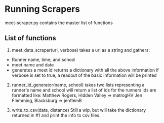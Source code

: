# Running Scrapers
meet-scraper.py contains the master list of functions

## List of functions
1. meet_data_scraper(url, verbose)
takes a url as a string and gathers:
- Runner name, time, and school
- meet name and date
- generates a meet id
returns a dictionary with all the above information
if verbose is set to true, a readout of the basic information will be
printed

2. runner_id_generator(name, school)
takes two lists representing a runner's name and school
will return a list of ids for the runners
ids are formatted like:
Matthew Rogers, Hidden Valley => matrogHV
Jen Flemming, Blacksburg => jenflemB

3. write_to_csv(data, distance)
Still a wip, but will take the dictionary returned in #1 and print the info to
csv files. 